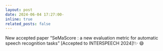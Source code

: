 ```yaml
---
layout: post
date: 2024-06-04 17:27:00-
inline: true
related_posts: false
---
```


New accepted paper “SeMaScore : a new evaluation metric for automatic speech recognition tasks” [Accepted to INTERSPEECH 2024]!✨ 😄
